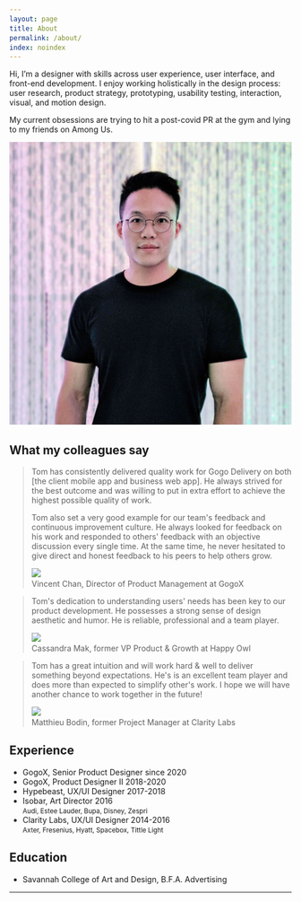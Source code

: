 ```yaml
---
layout: page
title: About
permalink: /about/
index: noindex
---
```


<div class="section big-text grid grid-d3-m1 tofadein">
  <div class="grid-item span-2">
    <p>Hi, I’m a designer with skills across user experience, user interface, and front-end development. I enjoy working holistically in the design process: user research, product strategy, prototyping, usability testing, interaction, visual, and motion design.</p>
    <p>My current obsessions are trying to hit a post-covid PR at the gym and lying to my friends on Among Us.</p>  
  </div>
  <div class="grid-item">
    <img src="/assets/me-4.jpg" class="pp"/>
  </div>
</div>


<div class="section grid grid-d3-m1 tofadein">
  <div class="grid-item span-2">
    <h2>What my colleagues say</h2>
    <blockquote>
      <p>Tom has consistently delivered quality work for Gogo Delivery on both [the client mobile app and business web app]. He always strived for the best outcome and was willing to put in extra effort to achieve the highest possible quality of work.</p>
      <p>Tom also set a very good example for our team's feedback and continuous improvement culture. He always looked for feedback on his work and responded to others' feedback with an objective discussion every single time. At the same time, he never hesitated to give direct and honest feedback to his peers to help others grow.</p>
      <div class="quote-person">
        <div>
          <img src="https://media-exp1.licdn.com/dms/image/C5603AQFZTtPg5XrG1w/profile-displayphoto-shrink_200_200/0?e=1607558400&v=beta&t=8gQeS-mjUhb7BtHgbyRBLEB9i8bvK_7UnR9KQ60Yho8" class="pp"/>
        </div>
        <div>
          Vincent Chan, Director of Product Management at GogoX
        </div>
      </div>
    </blockquote>
    <blockquote>
      <p>Tom's dedication to understanding users' needs has been key to our product development. He possesses a strong sense of design aesthetic and humor. He is reliable, professional and a team player.</p>
      <div class="quote-person">
        <div>
          <img src="https://media-exp1.licdn.com/dms/image/C5103AQFh9IXmjH--6w/profile-displayphoto-shrink_100_100/0?e=1607558400&v=beta&t=HMc3YvXPKzayp40kdkiXrfpJTvxpZjVm_C438tVbN7c" class="pp"/>
        </div>
        <div>
          Cassandra Mak, former VP Product & Growth at Happy Owl
        </div>
      </div>
    </blockquote>
    <blockquote>
      <p>Tom has a great intuition and will work hard & well to deliver something beyond expectations. He's is an excellent team player and does more than expected to simplify other's work. I hope we will have another chance to work together in the future!</p>
      <div class="quote-person">
        <div>
          <img src="https://media-exp1.licdn.com/dms/image/C4E03AQHTsP0XMsm8Bw/profile-displayphoto-shrink_100_100/0?e=1607558400&v=beta&t=8y3yKQ3K_yJdrgRtSOcw45BH1nUs4Eg4Ev8coC18mPY" class="pp"/>
        </div>
        <div>
          Matthieu Bodin, former Project Manager at Clarity Labs
        </div>
      </div>
    </blockquote>
  </div>
</div>


<div class="section grid grid-d2-m1 tofadein">
  <div class="grid-item">
    <h2>Experience</h2>
    <ul>
      <li>GogoX, Senior Product Designer since 2020</li>
      <li>GogoX, Product Designer II 2018-2020</li>
      <li>Hypebeast, UX/UI Designer 2017-2018</li>
      <li>Isobar, Art Director 2016<br><small>Audi, Estee Lauder, Bupa, Disney, Zespri</small></li>
      <li>Clarity Labs, UX/UI Designer 2014-2016<br><small>Axter, Fresenius, Hyatt, Spacebox, Tittle Light</small></li>
    </ul>
  </div>
  <div class="grid-item">
    <h2>Education</h2>
    <ul>
      <li>Savannah College of Art and Design, B.F.A. Advertising</li>
    </ul>
  </div>
</div>
<hr>